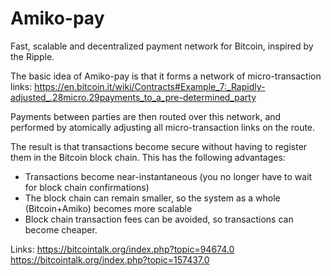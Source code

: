 Amiko-pay
=========

Fast, scalable and decentralized payment network for Bitcoin, inspired by the Ripple.

The basic idea of Amiko-pay is that it forms a network of micro-transaction links:
https://en.bitcoin.it/wiki/Contracts#Example_7:_Rapidly-adjusted_.28micro.29payments_to_a_pre-determined_party

Payments between parties are then routed over this network, and performed by atomically adjusting all micro-transaction links on the route.

The result is that transactions become secure without having to register them in the Bitcoin block chain. This has the following advantages:
* Transactions become near-instantaneous (you no longer have to wait for block chain confirmations)
* The block chain can remain smaller, so the system as a whole (Bitcoin+Amiko) becomes more scalable
* Block chain transaction fees can be avoided, so transactions can become cheaper.

Links:
https://bitcointalk.org/index.php?topic=94674.0
https://bitcointalk.org/index.php?topic=157437.0

